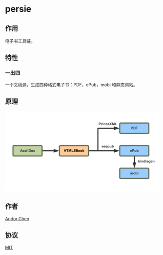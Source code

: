 # persie

## 作用

电子书工具链。

## 特性

### 一出四

一个文稿源，生成四种格式电子书：PDF，ePub，mobi 和静态网站。

## 原理

![](process.png)

## 作者

[Andor Chen](http://about.ac)

## 协议

[MIT](LICENSE)

